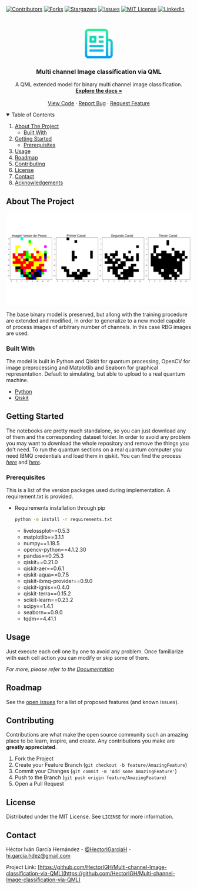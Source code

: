 <!--
*** Thanks for checking out the Best-README-Template. If you have a suggestion
*** that would make this better, please fork the repo and create a pull request
*** or simply open an issue with the tag "enhancement".
*** Thanks again! Now go create something AMAZING! :D
-->



<!-- PROJECT SHIELDS -->
<!--
*** I'm using markdown "reference style" links for readability.
*** Reference links are enclosed in brackets [ ] instead of parentheses ( ).
*** See the bottom of this document for the declaration of the reference variables
*** for contributors-url, forks-url, etc. This is an optional, concise syntax you may use.
*** https://www.markdownguide.org/basic-syntax/#reference-style-links
-->
[![Contributors][contributors-shield]][contributors-url]
[![Forks][forks-shield]][forks-url]
[![Stargazers][stars-shield]][stars-url]
[![Issues][issues-shield]][issues-url]
[![MIT License][license-shield]][license-url]
[![LinkedIn][linkedin-shield]][linkedin-url]



<!-- PROJECT LOGO -->
<br />
<p align="center">
  <a href="https://github.com/HectorIGH/">
    <img src="README_images/logo.png" alt="Logo" width="80" height="80">
  </a>

  <h3 align="center">Multi channel Image classification via QML</h3>

  <p align="center">
    A QML extended model for binary multi channel image classification.
    <br />
    <a href="https://github.com/HectorIGH/Multi-channel-Image-classification-via-QML"><strong>Explore the docs »</strong></a>
    <br />
    <br />
    <a href="https://github.com/HectorIGH/Multi-channel-Image-classification-via-QML">View Code</a>
    ·
    <a href="https://github.com/HectorIGH/Multi-channel-Image-classification-via-QML/issues">Report Bug</a>
    ·
    <a href="https://github.com/HectorIGH/Multi-channel-Image-classification-via-QML/issues">Request Feature</a>
  </p>
</p>



<!-- TABLE OF CONTENTS -->
<details open="open">
  <summary>Table of Contents</summary>
  <ol>
    <li>
      <a href="#about-the-project">About The Project</a>
      <ul>
        <li><a href="#built-with">Built With</a></li>
      </ul>
    </li>
    <li>
      <a href="#getting-started">Getting Started</a>
      <ul>
        <li><a href="#prerequisites">Prerequisites</a></li>
        <!--
        <li><a href="#installation">Installation</a></li>
        -->
      </ul>
    </li>
    <li><a href="#usage">Usage</a></li>
    <li><a href="#roadmap">Roadmap</a></li>
    <li><a href="#contributing">Contributing</a></li>
    <li><a href="#license">License</a></li>
    <li><a href="#contact">Contact</a></li>
    <li><a href="#acknowledgements">Acknowledgements</a></li>
  </ol>
</details>



<!-- ABOUT THE PROJECT -->
## About The Project

[![Product Name Screen Shot][product-screenshot]](https://hectorigh.github.io/)

The base binary model is preserved, but allong with the training procedure are extended and modified, in order to generalize to a new model capable of process images of arbitrary number of channels. In this case RBG images are used.

### Built With

The model is built in Python and Qiskit for quantum processing, OpenCV for image preprocessing and Matplotlib and Seaborn for graphical representation. Default to simulating, but able to upload to a real quantum machine.

* [Python](https://www.python.org/)
* [Qiskit](https://qiskit.org/)



<!-- GETTING STARTED -->
## Getting Started

The notebooks are pretty much standalone, so you can just download any of them and the corresponding dataset folder. In order to avoid any problem you may want to download the whole repository and remove the things you do't need. To run the quantum sections on a real quantum computer you need IBMQ credentials and load them in qiskit. You can find the process _[here](https://qiskit.org/textbook/ch-appendix/qiskit.html#Accessing-on-real-quantum-hardware)_ and _[here](https://qiskit.org/documentation/install.html#access-ibm-q-systems)_.

### Prerequisites

This is a list of the version packages used during implementation. A requirement.txt is provided.

* Requirements installation through pip
  ```sh
  python -m install -r requirements.txt
  ```

  * livelossplot==0.5.3
  * matplotlib==3.1.1
  * numpy==1.18.5
  * opencv-python==4.1.2.30
  * pandas==0.25.3
  * qiskit==0.21.0
  * qiskit-aer==0.6.1
  * qiskit-aqua==0.7.5
  * qiskit-ibmq-provider==0.9.0
  * qiskit-ignis==0.4.0
  * qiskit-terra==0.15.2
  * scikit-learn==0.23.2
  * scipy==1.4.1
  * seaborn==0.9.0
  * tqdm==4.41.1

<!--
### Installation

1. Get a free API Key at [https://example.com](https://example.com)
2. Clone the repo
   ```sh
   git clone https://github.com/your_username_/Project-Name.git
   ```
3. Install NPM packages
   ```sh
   npm install
   ```
4. Enter your API in `config.js`
   ```JS
   const API_KEY = 'ENTER YOUR API';
   ```
-->


<!-- USAGE EXAMPLES -->
## Usage

Just execute each cell one by one to avoid any problem. Once familiarize with each cell action you can modify or skip some of them.

_For more, please refer to the [Documentation](https://github.com/HectorIGH/Multi-channel-Image-classification-via-QML/issues)_



<!-- ROADMAP -->
## Roadmap

See the [open issues](https://github.com/HectorIGH/Multi-channel-Image-classification-via-QML/issues) for a list of proposed features (and known issues).



<!-- CONTRIBUTING -->
## Contributing

Contributions are what make the open source community such an amazing place to be learn, inspire, and create. Any contributions you make are **greatly appreciated**.

1. Fork the Project
2. Create your Feature Branch (`git checkout -b feature/AmazingFeature`)
3. Commit your Changes (`git commit -m 'Add some AmazingFeature'`)
4. Push to the Branch (`git push origin feature/AmazingFeature`)
5. Open a Pull Request



<!-- LICENSE -->
## License

Distributed under the MIT License. See `LICENSE` for more information.



<!-- CONTACT -->
## Contact

Héctor Iván García Hernández - [@HectorIGarciaH](https://twitter.com/HectorIGarciaH) - hi.garcia.hdez@gmail.com

Project Link: [https://github.com/HectorIGH/Multi-channel-Image-classification-via-QML](https://github.com/HectorIGH/Multi-channel-Image-classification-via-QML)



<!-- ACKNOWLEDGEMENTS -->
<!--
## Acknowledgements
* [GitHub Emoji Cheat Sheet](https://www.webpagefx.com/tools/emoji-cheat-sheet)
* [Img Shields](https://shields.io)
* [Choose an Open Source License](https://choosealicense.com)
* [GitHub Pages](https://pages.github.com)
* [Animate.css](https://daneden.github.io/animate.css)
* [Loaders.css](https://connoratherton.com/loaders)
* [Slick Carousel](https://kenwheeler.github.io/slick)
* [Smooth Scroll](https://github.com/cferdinandi/smooth-scroll)
* [Sticky Kit](http://leafo.net/sticky-kit)
* [JVectorMap](http://jvectormap.com)
* [Font Awesome](https://fontawesome.com)
-->





<!-- MARKDOWN LINKS & IMAGES -->
<!-- https://www.markdownguide.org/basic-syntax/#reference-style-links -->
[contributors-shield]: https://img.shields.io/github/contributors/HectorIGH/Binary-Image-classification-via-QML.svg?style=for-the-badge
[contributors-url]: https://github.com/HectorIGH/Multi-channel-Image-classification-via-QML/graphs/contributors
[forks-shield]: https://img.shields.io/github/forks/HectorIGH/Binary-Image-classification-via-QML.svg?style=for-the-badge
[forks-url]: https://github.com/HectorIGH/Multi-channel-Image-classification-via-QML/network/members
[stars-shield]: https://img.shields.io/github/stars/HectorIGH/Binary-Image-classification-via-QML.svg?style=for-the-badge
[stars-url]: https://github.com/HectorIGH/Multi-channel-Image-classification-via-QML/stargazers
[issues-shield]: https://img.shields.io/github/issues/HectorIGH/Binary-Image-classification-via-QML.svg?style=for-the-badge
[issues-url]: https://github.com/HectorIGH/Multi-channel-Image-classification-via-QML/issues
[license-shield]: https://img.shields.io/github/license/HectorIGH/Binary-Image-classification-via-QML.svg?style=for-the-badge
[license-url]: https://github.com/HectorIGH/Multi-channel-Image-classification-via-QML/blob/master/LICENSE.txt
[linkedin-shield]: https://img.shields.io/badge/-LinkedIn-black.svg?style=for-the-badge&logo=linkedin&colorB=555
[linkedin-url]: https://linkedin.com/in/hector-ivan-garcia-hernandez
[product-screenshot]: README_images/3_channel_weights.svg

